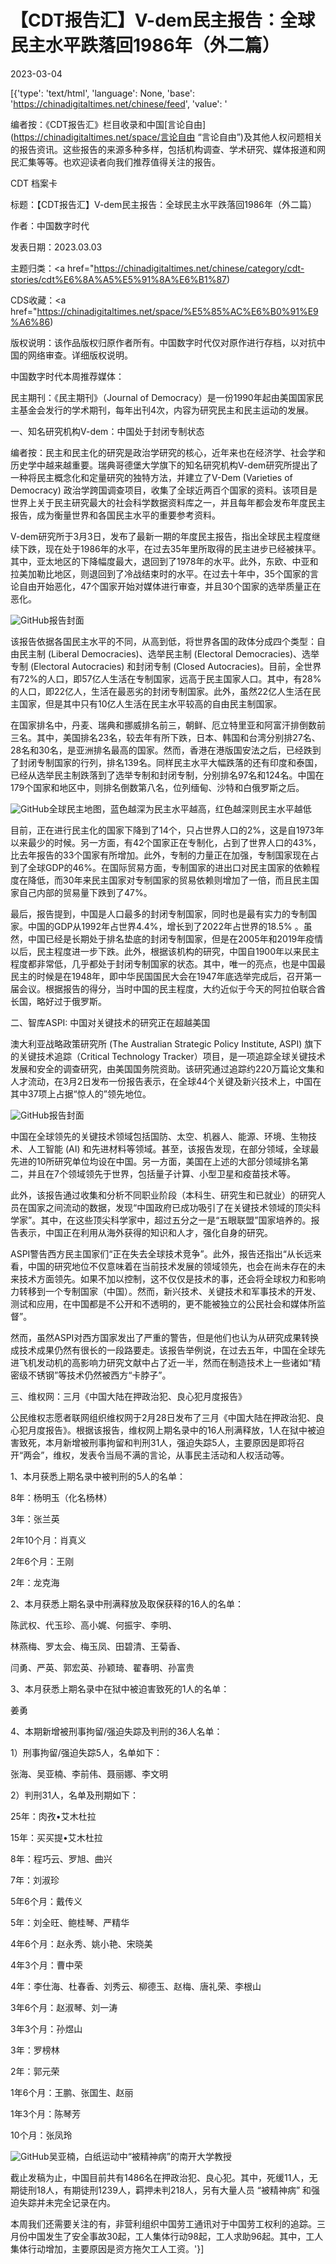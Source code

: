 # 【CDT报告汇】V-dem民主报告：全球民主水平跌落回1986年（外二篇）

2023-03-04

[{'type': 'text/html', 'language': None, 'base': 'https://chinadigitaltimes.net/chinese/feed', 'value': '

编者按：《CDT报告汇》栏目收录和中国[言论自由](https://chinadigitaltimes.net/space/言论自由 &#8220;言论自由&#8221;)及其他人权问题相关的报告资讯。这些报告的来源多种多样，包括机构调查、学术研究、媒体报道和网民汇集等等。也欢迎读者向我们推荐值得关注的报告。





CDT 档案卡

标题：【CDT报告汇】V-dem民主报告：全球民主水平跌落回1986年（外二篇）



作者：中国数字时代

发表日期：2023.03.03

主题归类：<a href="https://chinadigitaltimes.net/chinese/category/cdt-stories/cdt%E6%8A%A5%E5%91%8A%E6%B1%87)

CDS收藏：<a href="https://chinadigitaltimes.net/space/%E5%85%AC%E6%B0%91%E9%A6%86)

版权说明：该作品版权归原作者所有。中国数字时代仅对原作进行存档，以对抗中国的网络审查。详细版权说明。





中国数字时代本周推荐媒体：



民主期刊：《民主期刊》（Journal of Democracy）是一份1990年起由美国国家民主基金会发行的学术期刊，每年出刊4次，内容为研究民主和民主运动的发展。



一、知名研究机构V-dem：中国处于封闭专制状态



编者按：民主和民主化的研究是政治学研究的核心，近年来也在经济学、社会学和历史学中越来越重要。瑞典哥德堡大学旗下的知名研究机构V-dem研究所提出了一种将民主概念化和定量研究的独特方法，并建立了V-Dem (Varieties of Democracy) 政治学跨国调查项目，收集了全球近两百个国家的资料。该项目是世界上关于民主研究最大的社会科学数据资料库之一，并且每年都会发布年度民主报告，成为衡量世界和各国民主水平的重要参考资料。



V-dem研究所于3月3日，发布了最新一期的年度民主报告，指出全球民主程度继续下跌，现在处于1986年的水平，在过去35年里所取得的民主进步已经被抹平。其中，亚太地区的下降幅度最大，退回到了1978年的水平。此外，东欧、中亚和拉美加勒比地区，则退回到了冷战结束时的水平。在过去十年中，35个国家的言论自由开始恶化，47个国家开始对媒体进行审查，并且30个国家的选举质量正在恶化。

![GitHub](https://chinadigitaltimes.net/chinese/files/2023/03/民主报告2023.jpg)报告封面

该报告依据各国民主水平的不同，从高到低，将世界各国的政体分成四个类型：自由民主制 (Liberal Democracies)、选举民主制 (Electoral Democracies)、选举专制 (Electoral Autocracies) 和封闭专制 (Closed Autocracies)。目前，全世界有72%的人口，即57亿人生活在专制国家，远高于民主国家人口。其中，有28%的人口，即22亿人，生活在最恶劣的封闭专制国家。此外，虽然22亿人生活在民主国家，但是其中只有10亿人生活在民主水平较高的自由民主制国家。

在国家排名中，丹麦、瑞典和挪威排名前三，朝鲜、厄立特里亚和阿富汗排倒数前三名。其中，美国排名23名，较去年有所下跌，日本、韩国和台湾分别排27名、28名和30名，是亚洲排名最高的国家。然而，香港在港版国安法之后，已经跌到了封闭专制国家的行列，排名139名。同样民主水平大幅跌落的还有印度和泰国，已经从选举民主制跌落到了选举专制和封闭专制，分别排名97名和124名。中国在179个国家和地区中，则排名倒数第八名，位列缅甸、沙特和白俄罗斯之后。

![GitHub](https://chinadigitaltimes.net/chinese/files/2023/03/V-dem_democracyreport2023_lowres.jpg)全球民主地图，蓝色越深为民主水平越高，红色越深则民主水平越低

目前，正在进行民主化的国家下降到了14个，只占世界人口的2%，这是自1973年以来最少的时候。另一方面，有42个国家正在专制化，占到了世界人口的43%，比去年报告的33个国家有所增加。此外，专制的力量正在加强，专制国家现在占到了全球GDP的46%。在国际贸易方面，专制国家的进出口对民主国家的依赖程度在降低，而30年来民主国家对专制国家的贸易依赖则增加了一倍，而且民主国家自己内部的贸易量下跌到了47%。

最后，报告提到，中国是人口最多的封闭专制国家，同时也是最有实力的专制国家。中国的GDP从1992年占世界4.4%，增长到了2022年占世界的18.5% 。虽然，中国已经是长期处于排名垫底的封闭专制国家，但是在2005年和2019年疫情以后，民主程度进一步下跌。此外，根据该机构的研究，中国自1900年以来民主程度都非常低，几乎都处于封闭专制国家的状态。其中，唯一的亮点，也是中国最民主的时候是在1948年，即中华民国国民大会在1947年底选举完成后，召开第一届会议。根据报告的得分，当时中国的民主程度，大约近似于今天的阿拉伯联合酋长国，略好过于俄罗斯。

二、智库ASPI: 中国对关键技术的研究正在超越美国

澳大利亚战略政策研究所 (The Australian Strategic Policy Institute, ASPI) 旗下的关键技术追踪（Critical Technology Tracker）项目，是一项追踪全球关键技术发展和安全的调查研究，由美国国务院资助。该研究通过追踪约220万篇论文集和人才流动，在3月2日发布一份报告表示，在全球44个关键及新兴技术上，中国在其中37项上占据“惊人的”领先地位。

![GitHub](https://chinadigitaltimes.net/chinese/files/2023/03/ASPIs-Critical-Technology-Tracker_0.jpg)报告封面

中国在全球领先的关键技术领域包括国防、太空、机器人、能源、环境、生物技术、人工智能 (AI) 和先进材料等领域。甚至，该报告发现，在部分领域，全球最先进的10所研究单位均设在中国。另一方面，美国在上述的大部分领域排名第二，并且在7个领域领先于世界，包括量子计算、小型卫星和疫苗技术等。

此外，该报告通过收集和分析不同职业阶段（本科生、研究生和已就业）的研究人员在国家之间流动的数据，发现“中国政府已成功吸引了在关键技术领域的顶尖科学家”。其中，在这些顶尖科学家中，超过五分之一是“五眼联盟”国家培养的。报告表示，中国正在利用从海外获得的知识和人才，强化自身的研究。

ASPI警告西方民主国家们“正在失去全球技术竞争”。此外，报告还指出“从长远来看，中国的研究地位不仅意味着在当前技术发展的领域领先，也会在尚未存在的未来技术方面领先。如果不加以控制，这不仅仅是技术的事，还会将全球权力和影响力转移到一个专制国家（中国）。然而，新兴技术、关键技术和军事技术的开发、测试和应用，在中国都是不公开和不透明的，更不能被独立的公民社会和媒体所监督”。

然而，虽然ASPI对西方国家发出了严重的警告，但是他们也认为从研究成果转换成技术成果仍然有很长的一段路要走。该报告举例说，在过去五年，中国在全球先进飞机发动机的高影响力研究文献中占了近一半，然而在制造技术上一些诸如“精密级不锈钢”等技术仍然被西方“卡脖子”。

三、维权网：三月《中国大陆在押政治犯、良心犯月度报告》

公民维权志愿者联网组织维权网于2月28日发布了三月《中国大陆在押政治犯、良心犯月度报告》。根据该报告，维权网上期名录中的16人刑满释放，1人在狱中被迫害致死，本月新增被刑事拘留和判刑31人，强迫失踪5人，主要原因是即将召开“两会”，维权，发表令当局不满的言论，从事民主活动和人权活动等。

1、本月获悉上期名录中被判刑的5人的名单：



8年：杨明玉（化名杨林）

3年：张兰英

2年10个月：肖真义

2年6个月：王刚

2年：龙克海



2、本月获悉上期名录中刑满释放及取保获释的16人的名单：



陈武权、代玉珍、高小娓、何振宇、李明、

林燕梅、罗太会、梅玉凤、田碧清、王菊香、

闫勇、严英、郭宏英、孙颖琦、翟春明、孙富贵



3、本月获悉上期名录中在狱中被迫害致死的1人的名单：



姜勇



4、本期新增被刑事拘留/强迫失踪及判刑的36人名单：



1）刑事拘留/强迫失踪5人，名单如下：

张海、吴亚楠、李前伟、聂丽娜、李文明

2）判刑31人，名单及刑期如下：

25年：肉孜•艾木杜拉

15年：买买提•艾木杜拉

8年：程巧云、罗旭、曲兴

7年：刘淑珍

5年6个月：戴传义

5年：刘全旺、鲍桂琴、严精华

4年6个月：赵永秀、姚小艳、宋晓美

4年3个月：曹中荣

4年：李仕海、杜春香、刘秀云、柳德玉、赵梅、唐礼荣、李根山

3年6个月：赵淑琴、刘一涛

3年3个月：孙煜山

3年：罗榜林

2年：郭元荣

1年6个月：王鹏、张国生、赵丽

1年3个月：陈琴芳

10个月：张凤玲



![GitHub](https://chinadigitaltimes.net/chinese/files/2023/03/吴亚楠.jpg)吴亚楠，白纸运动中“被精神病”的南开大学教授

截止发稿为止，中国目前共有1486名在押政治犯、良心犯。其中，死缓11人，无期徒刑18人，有期徒刑1239人，羁押未判218人，另有大量人员 “被精神病” 和强迫失踪并未完全记录在内。

本周我们还需要关注的有，非营利组织中国劳工通讯对于中国劳工权利的追踪。三月份中国发生了安全事故30起，工人集体行动98起，工人求助96起。其中，工人集体行动增加，主要原因是资方拖欠工人工资。'}]